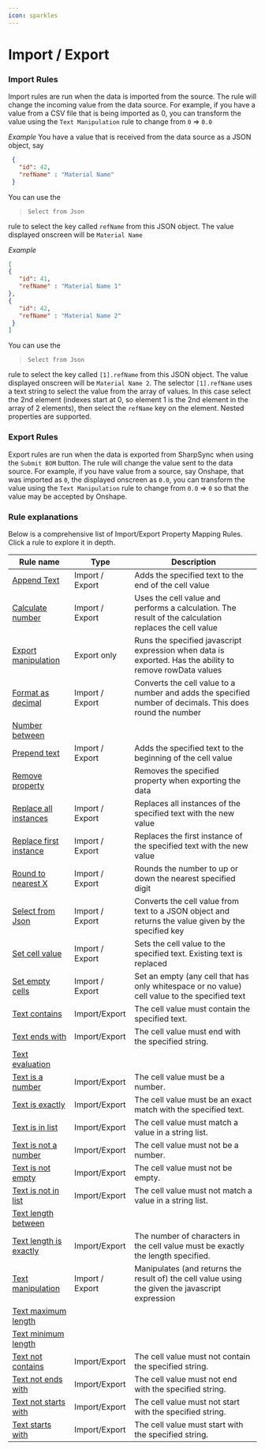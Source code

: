 ```yaml
---
icon: sparkles
---
```


# Import / Export

### Import Rules

Import rules are run when the data is imported from the source. The rule will change the incoming value from the data source. For example, if you have a value from a CSV file that is being imported as 0, you can transform the value using the `Text Manipulation` rule to change from `0` => `0.0`

_Example_ You have a value that is received from the data source as a JSON object, say

```json
 {
   "id": 42,
   "refName" : "Material Name"
 }
```

You can use the

> `Select from Json`

rule to select the key called `refName` from this JSON object. The value displayed onscreen will be `Material Name`

_Example_

```json
[
{
   "id": 41,
   "refName" : "Material Name 1"
},
{
   "id": 42,
   "refName" : "Material Name 2"
 }
]
```

You can use the

> `Select from Json`

rule to select the key called `[1].refName` from this JSON object. The value displayed onscreen will be `Material Name 2`. The selector `[1].refName` uses a text string to select the value from the array of values. In this case select the 2nd element (indexes start at 0, so element 1 is the 2nd element in the array of 2 elements), then select the `refName` key on the element. Nested properties are supported.

### Export Rules

Export rules are run when the data is exported from SharpSync when using the `Submit BOM` button. The rule will change the value sent to the data source. For example, if you have value from a source, say Onshape, that was imported as `0`, the displayed onscreen as `0.0`, you can transform the value using the `Text Manipulation` rule to change from `0.0` => `0` so that the value may be accepted by Onshape.

### Rule explanations

Below is a comprehensive list of Import/Export Property Mapping Rules. Click a rule to explore it in depth.&#x20;

| Rule name                                                         | Type            | Description                                                                                               |
| ----------------------------------------------------------------- | --------------- | --------------------------------------------------------------------------------------------------------- |
| [Append Text](import-export/append-text.md)                       | Import / Export | Adds the specified text to the end of the cell value                                                      |
| [Calculate number](import-export/calculate-number.md)             | Import / Export | Uses the cell value and performs a calculation. The result of the calculation replaces the cell value     |
| [Export manipulation](import-export/export-manipulation.md)       | Export only     | Runs the specified javascript expression when data is exported. Has the ability to remove rowData values  |
| [Format as decimal](import-export/format-as-decimal-number.md)    | Import / Export | Converts the cell value to a number and adds the specified number of decimals. This does round the number |
| [Number between](import-export/number-between.md)                 |                 |                                                                                                           |
| [Prepend text](import-export/prepend-text.md)                     | Import / Export | Adds the specified text to the beginning of the cell value                                                |
| [Remove property](import-export/remove-property.md)               |                 | Removes the specified property when exporting the data                                                    |
| [Replace all instances](import-export/replace-all-instances.md)   | Import / Export | Replaces all instances of the specified text with the new value                                           |
| [Replace first instance](import-export/replace-first-instance.md) | Import / Export | Replaces the first instance of the specified text with the new value                                      |
| [Round to nearest X](import-export/round-to-nearest-x.md)         | Import / Export | Rounds the number to up or down the nearest specified digit                                               |
| [Select from Json](import-export/select-from-json.md)             | Import / Export | Converts the cell value from text to a JSON object and returns the value given by the specified key       |
| [Set cell value](import-export/set-cell-value.md)                 | Import / Export | Sets the cell value to the specified text. Existing text is replaced                                      |
| [Set empty cells](import-export/set-empty-cells.md)               | Import / Export | Set an empty (any cell that has only whitespace or no value) cell value to the specified text             |
| [Text contains](import-export/text-contains.md)                   | Import/Export   | The cell value must contain the specified text.                                                           |
| [Text ends with](import-export/text-ends-with.md)                 | Import/Export   | The cell value must end with the specified string.                                                        |
| [Text evaluation](import-export/text-evaluation.md)               |                 |                                                                                                           |
| [Text is a number](import-export/text-is-a-number.md)             | Import/Export   | The cell value must be a number.                                                                          |
| [Text is exactly](import-export/text-is-exactly.md)               | Import/Export   | The cell value must be an exact match with the specified text.                                            |
| [Text is in list](import-export/text-is-in-list.md)               | Import/Export   | The cell value must match a value in a string list.                                                       |
| [Text is not a number](import-export/text-is-not-a-number.md)     | Import/Export   | The cell value must not be a number.                                                                      |
| [Text is not empty](import-export/text-is-not-empty.md)           | Import/Export   | The cell value must not be empty.                                                                         |
| [Text is not in list](import-export/text-is-not-in-list.md)       | Import/Export   | The cell value must not match a value in a string list.                                                   |
| [Text length between](import-export/text-length-between.md)       |                 |                                                                                                           |
| [Text length is exactly](import-export/text-length-is-exactly.md) | Import/Export   | The number of characters in the cell value must be exactly the length specified.                          |
| [Text manipulation](import-export/text-manipulation.md)           | Import / Export | Manipulates (and returns the result of) the cell value using the given the javascript expression          |
| [Text maximum length](import-export/text-maximum-length.md)       |                 |                                                                                                           |
| [Text minimum length](import-export/text-minimum-length.md)       |                 |                                                                                                           |
| [Text not contains](import-export/text-not-contains.md)           | Import/Export   | The cell value must not contain the specified string.                                                     |
| [Text not ends with](import-export/text-not-ends-with.md)         | Import/Export   | The cell value must not end with the specified string.                                                    |
| [Text not starts with](import-export/text-not-starts-with.md)     | Import/Export   | The cell value must not start with the specified string.                                                  |
| [Text starts with](import-export/text-starts-with.md)             | Import/Export   | The cell value must start with the specified string.                                                      |
